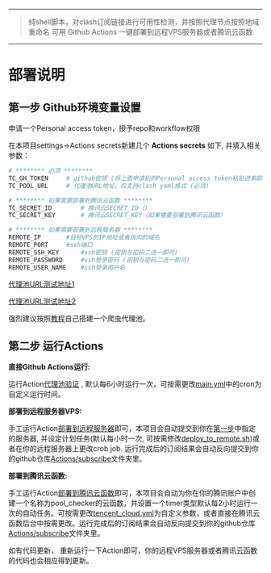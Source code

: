 
---
>纯shell脚本，对clash订阅链接进行可用性检测，并按照代理节点按照地域重命名
>可用 Github Actions 一键部署到远程VPS服务器或者腾讯云函数
---

# 部署说明

## 第一步 Github环境变量设置

申请一个Personal access token，授予repo和workflow权限

在本项目settings->Actions secrets新建几个 **Actions secrets** 如下, 并填入相关参数：

```bash
# ******** 必须 ********
TC_GH_TOKEN		# github密钥 (将上面申请到的Personal access token粘贴进来即可)
TC_POOL_URL		# 代理池URL地址，仅支持clash yaml格式 (必须)

# ******** 如果需要部署到腾讯云函数 ********
TC_SECRET_ID		# 腾讯云SECRET_ID（）
TC_SECRET_KEY		# 腾讯云SECRET_KEY（如果需要部署到腾讯云函数）

# ******** 如果需要部署到远程服务器 ********
REMOTE_IP		#目标VPS的IP地址或者指向的域名
REMOTE_PORT		#ssh端口
REMOTE_SSH_KEY		#ssh密钥 (密钥与密码二选一即可)
REMOTE_PASSWORD		#ssh登录密码 (密钥与密码二选一即可)
REMOTE_USER_NAME	#ssh登录用户名	

``` 

[代理池URL测试地址1](https://raw.githubusercontent.com/hansyao/pool_checker/master/subscribe/pool_no_cn_verified.yaml)

[代理池URL测试地址2](https://proxy.yugogo.xyz/clash/proxies)

强烈建议按照[教程](https://github.com/zu1k/proxypool)自己搭建一个爬虫代理池。



## 第二步 运行Actions

**直接Github Actions运行:** 

运行Action[代理池验证](../../actions/workflows/main.yml) , 默认每6小时运行一次，可按需更改[main.yml](./pool_checker/blob/e59833352b7f5921aeb3dddd6a09bba3fffe89eb/.github/workflows/main.yml#L5)中的cron为自定义运行时间。

**部署到远程服务器VPS:** 

手工运行Action[部署到远程服务器](../../actions/workflows/deploy_to_remote.yml)即可，本项目会自动提交到你在[第一步](#第一步-Github环境变量设置)中指定的服务器, 并设定计划任务(默认每小时一次, 可按需修改[deploy_to_remote.sh](./blob/5e28ca8215b7260e223c0a75ca6a63a311d69ac9/deploy_to_remote.sh#L119))或者在你的远程服务器上更改crob job. 运行完成后的订阅结果会自动反向提交到你的github仓库[Actions/subscribe](./tree/master/Actions/subscribe)文件夹里。

**部署到腾讯云函数:** 

手工运行Action[部署到腾讯云函数](../../actions/workflows/tencent_cloud.yml)即可，本项目会自动为你在你的腾讯账户中创建一个名称为pool_checker的云函数，并设置一个timer类型默认每2小时运行一次的自动任务。可按需更改[tencent_cloud.yml](./blob/bf5b08d4de5dda3b0e668582592f928f0d2d8bfd/.github/workflows/tencent_cloud.yml#L42)为自定义参数，或者直接在腾讯云函数后台中按需更改。运行完成后的订阅结果会自动反向提交到你的github仓库[Actions/subscribe](./tree/master/Actions/subscribe)文件夹里。

如有代码更新， 重新运行一下Action即可，你的远程VPS服务器或者腾讯云函数的代码也会相应得到更新。



